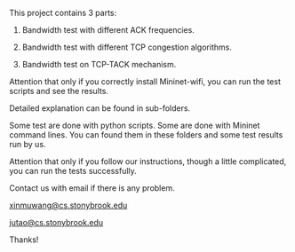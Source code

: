 This project contains 3 parts:

1. Bandwidth test with different ACK frequencies.

2. Bandwidth test with different TCP congestion algorithms.

3. Bandwidth test on TCP-TACK mechanism. 

Attention that only if you correctly install Mininet-wifi, you can run the test scripts and see the results.

Detailed explanation can be found in sub-folders.

Some test are done with python scripts. Some are done with Mininet command lines. You can found them in these folders and some test results run by us.

Attention that only if you follow our instructions, though a little complicated, you can run the tests successfully. 

Contact us with email if there is any problem. 

xinmuwang@cs.stonybrook.edu

jutao@cs.stonybrook.edu

Thanks!